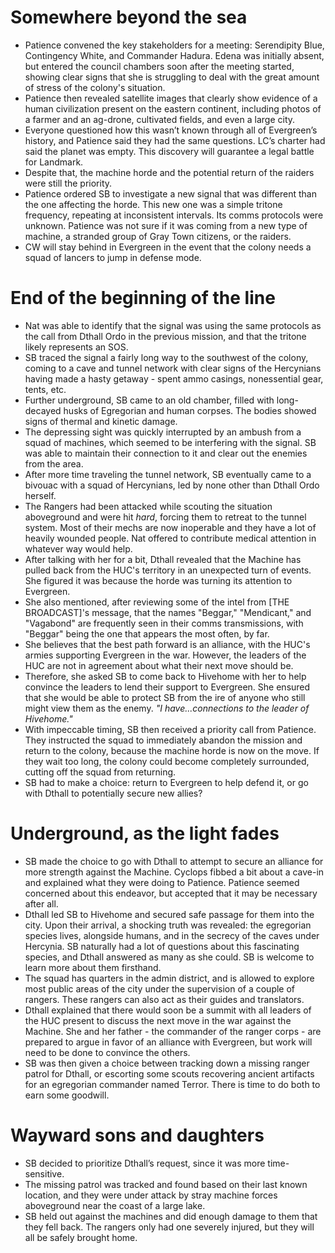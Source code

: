 # Somewhere beyond the sea
- Patience convened the key stakeholders for a meeting: Serendipity Blue, Contingency White, and Commander Hadura. Edena was initially absent, but entered the council chambers soon after the meeting started, showing clear signs that she is struggling to deal with the great amount of stress of the colony's situation.
- Patience then revealed satellite images that clearly show evidence of a human civilization present on the eastern continent, including photos of a farmer and an ag-drone, cultivated fields, and even a large city.
- Everyone questioned how this wasn’t known through all of Evergreen’s history, and Patience said they had the same questions. LC’s charter had said the planet was empty. This discovery will guarantee a legal battle for Landmark.
- Despite that, the machine horde and the potential return of the raiders were still the priority.
- Patience ordered SB to investigate a new signal that was different than the one affecting the horde. This new one was a simple tritone frequency, repeating at inconsistent intervals. Its comms protocols were unknown. Patience was not sure if it was coming from a new type of machine, a stranded group of Gray Town citizens, or the raiders.
- CW will stay behind in Evergreen in the event that the colony needs a squad of lancers to jump in defense mode.

# End of the beginning of the line
- Nat was able to identify that the signal was using the same protocols as the call from Dthall Ordo in the previous mission, and that the tritone likely represents an SOS.
- SB traced the signal a fairly long way to the southwest of the colony, coming to a cave and tunnel network with clear signs of the Hercynians having made a hasty getaway - spent ammo casings, nonessential gear, tents, etc.
- Further underground, SB came to an old chamber, filled with long-decayed husks of Egregorian and human corpses. The bodies showed signs of thermal and kinetic damage.
- The depressing sight was quickly interrupted by an ambush from a squad of machines, which seemed to be interfering with the signal. SB was able to maintain their connection to it and clear out the enemies from the area.
- After more time traveling the tunnel network, SB eventually came to a bivouac with a squad of Hercynians, led by none other than Dthall Ordo herself.
- The Rangers had been attacked while scouting the situation aboveground and were hit *hard*, forcing them to retreat to the tunnel system. Most of their mechs are now inoperable and they have a lot of heavily wounded people. Nat offered to contribute medical attention in whatever way would help.
- After talking with her for a bit, Dthall revealed that the Machine has pulled back from the HUC's territory in an unexpected turn of events. She figured it was because the horde was turning its attention to Evergreen.
- She also mentioned, after reviewing some of the intel from [THE BROADCAST]'s message, that the names "Beggar," "Mendicant," and "Vagabond" are frequently seen in their comms transmissions, with "Beggar" being the one that appears the most often, by far.
- She believes that the best path forward is an alliance, with the HUC's armies supporting Evergreen in the war. However, the leaders of the HUC are not in agreement about what their next move should be.
- Therefore, she asked SB to come back to Hivehome with her to help convince the leaders to lend their support to Evergreen. She ensured that she would be able to protect SB from the ire of anyone who still might view them as the enemy. *"I have...connections to the leader of Hivehome."*
- With impeccable timing, SB then received a priority call from Patience. They instructed the squad to immediately abandon the mission and return to the colony, because the machine horde is now on the move. If they wait too long, the colony could become completely surrounded, cutting off the squad from returning.
- SB had to make a choice: return to Evergreen to help defend it, or go with Dthall to potentially secure new allies?

# Underground, as the light fades
- SB made the choice to go with Dthall to attempt to secure an alliance for more strength against the Machine. Cyclops fibbed a bit about a cave-in and explained what they were doing to Patience. Patience seemed concerned about this endeavor, but accepted that it may be necessary after all.
- Dthall led SB to Hivehome and secured safe passage for them into the city. Upon their arrival, a shocking truth was revealed: the egregorian species lives, alongside humans, and in the secrecy of the caves under Hercynia. SB naturally had a lot of questions about this fascinating species, and Dthall answered as many as she could. SB is welcome to learn more about them firsthand.
- The squad has quarters in the admin district, and is allowed to explore most public areas of the city under the supervision of a couple of rangers. These rangers can also act as their guides and translators.
- Dthall explained that there would soon be a summit with all leaders of the HUC present to discuss the next move in the war against the Machine. She and her father - the commander of the ranger corps - are prepared to argue in favor of an alliance with Evergreen, but work will need to be done to convince the others.
- SB was then given a choice between tracking down a missing ranger patrol for Dthall, or escorting some scouts recovering ancient artifacts for an egregorian commander named Terror. There is time to do both to earn some goodwill.

# Wayward sons and daughters
- SB decided to prioritize Dthall’s request, since it was more time-sensitive.
- The missing patrol was tracked and found based on their last known location, and they were under attack by stray machine forces aboveground near the coast of a large lake.
- SB held out against the machines and did enough damage to them that they fell back. The rangers only had one severely injured, but they will all be safely brought home.